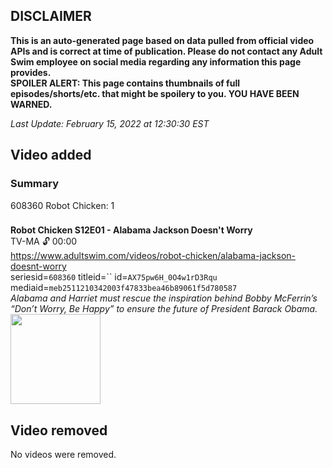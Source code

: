 ## DISCLAIMER
**This is an auto-generated page based on data pulled from official video APIs and is correct at time of publication. Please do not contact any Adult Swim employee on social media regarding any information this page provides.**  
**SPOILER ALERT: This page contains thumbnails of full episodes/shorts/etc. that might be spoilery to you. YOU HAVE BEEN WARNED.**  

_Last Update: February 15, 2022 at 12:30:30 EST_
## Video added
### Summary
608360 Robot Chicken: 1  
### 
**Robot Chicken S12E01 - Alabama Jackson Doesn't Worry**  
TV-MA 🔓 00:00  
https://www.adultswim.com/videos/robot-chicken/alabama-jackson-doesnt-worry  
seriesid=`608360` titleid=`` id=`AX75pw6H_0O4w1rD3Rqu` mediaid=`meb2511210342003f47833bea46b89061f5d780587`  
_Alabama and Harriet must rescue the inspiration behind Bobby McFerrin’s “Don’t Worry, Be Happy” to ensure the future of President Barack Obama._  
<a href="https://media.cdn.adultswim.com/uploads/20220214/thumbnails/2_222141612353-AlabamaJackson_AJ001.png"><img src="https://media.cdn.adultswim.com/uploads/20220214/thumbnails/2_222141612353-AlabamaJackson_AJ001.png" height="144px" /></a>
## Video removed
No videos were removed.  
